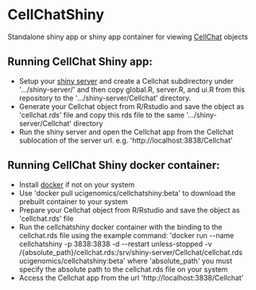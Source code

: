 # CellChatShiny
Standalone shiny app or shiny app container for viewing [CellChat](https://github.com/sqjin/CellChat) objects

## Running CellChat Shiny app:

* Setup your [shiny server](https://rstudio.com/products/shiny/shiny-server/) and create a Cellchat subdirectory under '.../shiny-server/' and then copy global.R, server.R, and ui.R from this repository to the '.../shiny-server/Cellchat' directory. 
* Generate your Cellchat object from R/Rstudio and save the object as 'cellchat.rds' file and copy this rds file to the same '.../shiny-server/Cellchat' directory
* Run the shiny server and open the Cellchat app from the Cellchat sublocation of the server url. e.g. 'http://localhost:3838/Cellchat'

## Running CellChat Shiny docker container:

* Install [docker](https://www.docker.com/) if not on your system
* Use 'docker pull ucigenomics/cellchatshiny:beta' to download the prebuilt container to your system
* Prepare your Cellchat object from R/Rstudio and save the object as 'cellchat.rds' file
* Run the cellchatshiny docker container with the binding to the cellchat.rds file using the example command:
  'docker run --name cellchatshiny -p 3838:3838 -d --restart unless-stopped -v /{absolute_path}/cellchat.rds:/srv/shiny-server/Cellchat/cellchat.rds ucigenomics/cellchatshiny:beta' where 'absolute_path' you must specify the absolute path to the cellchat.rds file on your system
* Access the Cellchat app from the url 'http://localhost:3838/Cellchat'
